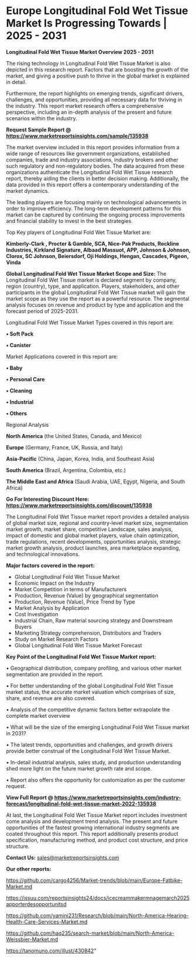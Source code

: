 # Europe Longitudinal Fold Wet Tissue Market Is Progressing Towards | 2025 - 2031

<Strong> Longitudinal Fold Wet Tissue Market Overview 2025 - 2031</strong>

The rising technology in Longitudinal Fold Wet Tissue Market is also depicted in this research report. Factors that are boosting the growth of the market, and giving a positive push to thrive in the global market is explained in detail.

Furthermore, the report highlights on emerging trends, significant drivers, challenges, and opportunities, providing all necessary data for thriving in the industry. This report market research offers a comprehensive perspective, including an in-depth analysis of the present and future scenarios within the industry.

<strong>Request Sample Report @ <a href=https://www.marketreportsinsights.com/sample/135938>https://www.marketreportsinsights.com/sample/135938</a></strong>

The market overview included in this report provides information from a wide range of resources like government organizations, established companies, trade and industry associations, industry brokers and other such regulatory and non-regulatory bodies. The data acquired from these organizations authenticate the Longitudinal Fold Wet Tissue research report, thereby aiding the clients in better decision making. Additionally, the data provided in this report offers a contemporary understanding of the market dynamics.

The leading players are focusing mainly on technological advancements in order to improve efficiency. The long-term development patterns for this market can be captured by continuing the ongoing process improvements and financial stability to invest in the best strategies.

Top Key players of Longitudinal Fold Wet Tissue Market are:

<strong>Kimberly-Clark , Procter & Gamble, SCA, Nice-Pak Products, Rockline Industries, Kirkland Signature, Albaad Massuot, APP, Johnson & Johnson, Clorox, SC Johnson, Beiersdorf, Oji Holdings, Hengan, Cascades, Pigeon, Vinda</strong>

<strong><b>Global Longitudinal Fold Wet Tissue Market Scope and Size:</b></strong>
The Longitudinal Fold Wet Tissue market is declared segment by company, region (country), type, and application. Players, stakeholders, and other participants in the global Longitudinal Fold Wet Tissue market will gain the market scope as they use the report as a powerful resource. The segmental analysis focuses on revenue and product by type and application and the forecast period of 2025-2031.

Longitudinal Fold Wet Tissue Market Types covered in this report are:

<strong>• Soft Pack

• Canister</strong>

Market Applications covered in this report are:

<strong>• Baby

• Personal Care

• Cleaning

• Industrial

• Others</strong> 

Regional Analysis

<strong>North America</strong> (the United States, Canada, and Mexico)

<strong>Europe</strong> (Germany, France, UK, Russia, and Italy)

<strong>Asia-Pacific</strong> (China, Japan, Korea, India, and Southeast Asia)

<strong>South America</strong> (Brazil, Argentina, Colombia, etc.)

<strong>The Middle East and Africa</strong> (Saudi Arabia, UAE, Egypt, Nigeria, and South Africa)

<strong>Go For Interesting Discount Here: <a href=https://www.marketreportsinsights.com/discount/135938>https://www.marketreportsinsights.com/discount/135938</a></strong>

The Longitudinal Fold Wet Tissue market report provides a detailed analysis of global market size, regional and country-level market size, segmentation market growth, market share, competitive Landscape, sales analysis, impact of domestic and global market players, value chain optimization, trade regulations, recent developments, opportunities analysis, strategic market growth analysis, product launches, area marketplace expanding, and technological innovations.

<strong><b>Major factors covered in the report:</b></strong>
<ul>
  <li>Global Longitudinal Fold Wet Tissue Market </li>
  <li>Economic Impact on the Industry</li>
  <li>Market Competition in terms of Manufacturers</li>
  <li>Production, Revenue (Value) by geographical segmentation</li>
  <li>Production, Revenue (Value), Price Trend by Type</li>
  <li>Market Analysis by Application</li>
  <li>Cost Investigation</li>
  <li>Industrial Chain, Raw material sourcing strategy and Downstream Buyers</li>
  <li>Marketing Strategy comprehension, Distributors and Traders</li>
  <li>Study on Market Research Factors</li>
  <li>Global Longitudinal Fold Wet Tissue Market Forecast</li>
</ul>

<strong><b>Key Point of the Longitudinal Fold Wet Tissue Market report:</b></strong>

• Geographical distribution, company profiling, and various other market segmentation are provided in the report.

• For better understanding of the global Longitudinal Fold Wet Tissue market status, the accurate market valuation which comprises of size, share, and revenue are also covered.

• Analysis of the competitive dynamic factors better extrapolate the complete market overview

• What will be the size of the emerging Longitudinal Fold Wet Tissue market in 2031?

• The latest trends, opportunities and challenges, and growth drivers provide better construal of the Longitudinal Fold Wet Tissue Market.

• In-detail industrial analysis, sales study, and production understanding shed more light on the future market growth rate and scope.

• Report also offers the opportunity for customization as per the customer request.

<strong><b>View Full Report @ <a href=https://www.marketreportsinsights.com/industry-forecast/longitudinal-fold-wet-tissue-market-2022-135938>https://www.marketreportsinsights.com/industry-forecast/longitudinal-fold-wet-tissue-market-2022-135938</a></b></strong>


At last, the Longitudinal Fold Wet Tissue Market report includes investment come analysis and development trend analysis. The present and future opportunities of the fastest growing international industry segments are coated throughout this report. This report additionally presents product specification, manufacturing method, and product cost structure, and price structure.

<strong>Contact Us:</strong>
sales@marketreportsinsights.com

<strong>Our other reports:</strong>

<a href=https://github.com/cargo4256/Market-trends/blob/main/Europe-Fatbike-Market.md>https://github.com/cargo4256/Market-trends/blob/main/Europe-Fatbike-Market.md</a>

<a href=https://issuu.com/reportsinsights24/docs/icecreammakermnagemarch2025apporterdesopportunitsd>https://issuu.com/reportsinsights24/docs/icecreammakermnagemarch2025apporterdesopportunitsd</a>

<a href=https://github.com/yamini231/Research/blob/main/North-America-Hearing-Health-Care-Services-Market.md>https://github.com/yamini231/Research/blob/main/North-America-Hearing-Health-Care-Services-Market.md</a>

<a href=https://github.com/haq235/search-market/blob/main/North-America-Weissbier-Market.md>https://github.com/haq235/search-market/blob/main/North-America-Weissbier-Market.md</a>

<a href=https://tanomuno.com/illust/430842>https://tanomuno.com/illust/430842</a>"
